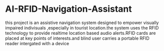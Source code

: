 # AI-RFID-Navigation-Assistant
this project is an assistive navigation system designed to empower visually impaired  indivisuals ,especially in tourist location.the system uses the RFID technology to provide  realtime location based audio alerts.RFID cards are placed at key points of interests.and  blind user carries a portable RFID reader intergated with a device
